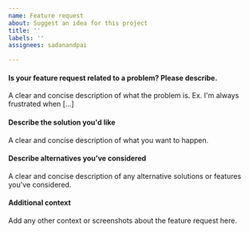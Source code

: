 ```yaml
---
name: Feature request
about: Suggest an idea for this project
title: ''
labels: ''
assignees: sadanandpai

---
```


#### Is your feature request related to a problem? Please describe.
A clear and concise description of what the problem is. Ex. I'm always frustrated when [...]

#### Describe the solution you'd like
A clear and concise description of what you want to happen.

#### Describe alternatives you've considered
A clear and concise description of any alternative solutions or features you've considered.

#### Additional context
Add any other context or screenshots about the feature request here.
